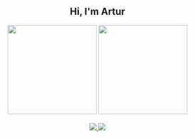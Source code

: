 <h2 font-size="12px" align="center"> Hi, I'm Artur</h2>
<div>
 </div>
 <div align="center"> 
  <img height="200em" src="https://github-readme-stats.vercel.app/api?username=artur-fortunato&theme=merko&show_icons=true"/>
  <img height="200em" src = "https://github-readme-stats.vercel.app/api/top-langs/?username=artur-fortunato&layout=compact&langs_count=7&theme=merko"/>
</div>
<div align="center">
  <br>
   <a href="https://www.linkedin.com/in/arturfortunato/" target="_blank">
    <img src="https://img.shields.io/badge/LinkedIn-0077B5?style=for-the-badge&logo=linkedin&logoColor=white" target="_blank"/>
   </a> 
   <a href="mailto:artur.rf@hotmail.com" target="_blank">
     <img src="https://img.shields.io/badge/Microsoft_Outlook-0078D4?style=for-the-badge&logo=microsoft-outlook&logoColor=white" target="_blank"/>
   </a> 
</div>
